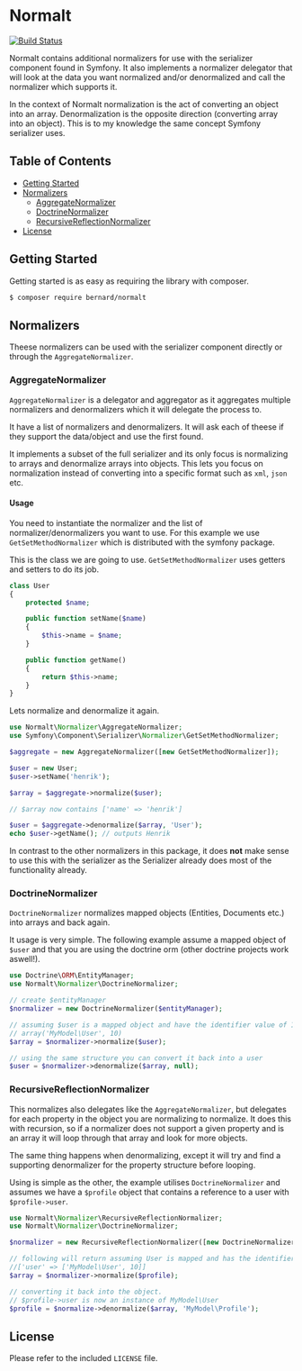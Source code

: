 Normalt
=======

[![Build Status](https://travis-ci.org/bernardphp/normalt.png?branch=master)](https://travis-ci.org/bernardphp/normalt)

Normalt contains additional normalizers for use with the serializer component found in Symfony. It also
implements a normalizer delegator that will look at the data you want normalized and/or denormalized
and call the normalizer which supports it.

In the context of Normalt normalization is the act of converting an object into an array. Denormalization
is the opposite direction (converting array into an object). This is to my knowledge the same concept
Symfony serializer uses.


Table of Contents
-----------------

 * [Getting Started](#getting-started)
 * [Normalizers](#normalizers)
   * [AggregateNormalizer](#aggregatenormalizer)
   * [DoctrineNormalizer](#doctrinenormalizer)
   * [RecursiveReflectionNormalizer](#recursivereflectionnormalizer)
 * [License](#license)


Getting Started
---------------

Getting started is as easy as requiring the library with composer.

``` bash
$ composer require bernard/normalt
```


Normalizers
-----------

Theese normalizers can be used with the serializer component directly or through the `AggregateNormalizer`.


### AggregateNormalizer

`AggregateNormalizer` is a delegator and aggregator as it aggregates multiple normalizers and denormalizers
which it will delegate the process to.

It have a list of normalizers and denormalizers. It will ask each of theese if they support the data/object
and use the first found.

It implements a subset of the full serializer and its only focus is normalizing to arrays and
denormalize arrays into objects. This lets you focus on normalization instead of converting
into a specific format such as `xml`, `json` etc.


#### Usage

You need to instantiate the normalizer and the list of normalizer/denormalizers you want to use.
For this example we use `GetSetMethodNormalizer` which is distributed with the symfony package.

This is the class we are going to use. `GetSetMethodNormalizer` uses getters and setters to do
its job.

``` php
class User
{
    protected $name;

    public function setName($name)
    {
        $this->name = $name;
    }

    public function getName()
    {
        return $this->name;
    }
}
```

Lets normalize and denormalize it again.

``` php
use Normalt\Normalizer\AggregateNormalizer;
use Symfony\Component\Serializer\Normalizer\GetSetMethodNormalizer;

$aggregate = new AggregateNormalizer([new GetSetMethodNormalizer]);

$user = new User;
$user->setName('henrik');

$array = $aggregate->normalize($user);

// $array now contains ['name' => 'henrik']

$user = $aggregate->denormalize($array, 'User');
echo $user->getName(); // outputs Henrik
```

In contrast to the other normalizers in this package, it does __not__ make sense to use this with the 
serializer as the Serializer already does most of the functionality already.


### DoctrineNormalizer

`DoctrineNormalizer` normalizes mapped objects (Entities, Documents etc.) into arrays and back again.

It usage is very simple. The following example assume a mapped object of `$user` and that you are
using the doctrine orm (other doctrine projects work aswell!).

``` php
use Doctrine\ORM\EntityManager;
use Normalt\Normalizer\DoctrineNormalizer;

// create $entityManager
$normalizer = new DoctrineNormalizer($entityManager);

// assuming $user is a mapped object and have the identifier value of 10. the following will return
// array('MyModel\User', 10)
$array = $normalizer->normalize($user);

// using the same structure you can convert it back into a user
$user = $normalizer->denormalize($array, null);
```


### RecursiveReflectionNormalizer

This normalizes also delegates like the `AggregateNormalizer`, but delegates for each property in the object
you are normalizing to normalize. It does this with recursion, so if a normalizer does not support a given
property and is an array it will loop through that array and look for more objects.

The same thing happens when denormalizing, except it will try and find a supporting denormalizer for the
property structure before looping.

Using is simple as the other, the example utilises `DoctrineNormalizer` and assumes we have a `$profile` object
that contains a reference to a user with `$profile->user`.

``` php
use Normalt\Normalizer\RecursiveReflectionNormalizer;
use Normalt\Normalizer\DoctrineNormalizer;

$normalizer = new RecursiveReflectionNormalizer([new DoctrineNormalizer($entityManager)]);

// following will return assuming User is mapped and has the identifier of 10
//['user' => ['MyModel\User', 10]]
$array = $normalizer->normalize($profile);

// converting it back into the object.
// $profile->user is now an instance of MyModel\User
$profile = $normalize->denormalize($array, 'MyModel\Profile');
```


License
-------

Please refer to the included `LICENSE` file.
